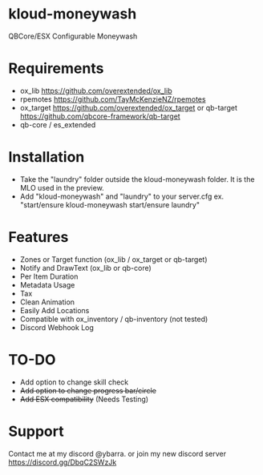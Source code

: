# kloud-moneywash
 QBCore/ESX Configurable Moneywash

# Requirements
- ox_lib https://github.com/overextended/ox_lib
- rpemotes https://github.com/TayMcKenzieNZ/rpemotes
- ox_target https://github.com/overextended/ox_target or qb-target https://github.com/qbcore-framework/qb-target
- qb-core / es_extended

# Installation
- Take the "laundry" folder outside the kloud-moneywash folder. It is the MLO used in the preview. 
- Add "kloud-moneywash" and "laundry" to your server.cfg ex. "start/ensure kloud-moneywash start/ensure laundry"

# Features
- Zones or Target function (ox_lib / ox_target or qb-target)
- Notify and DrawText (ox_lib or qb-core)
- Per Item Duration
- Metadata Usage
- Tax
- Clean Animation
- Easily Add Locations
- Compatible with ox_inventory / qb-inventory (not tested)
- Discord Webhook Log

# TO-DO
- Add option to change skill check
- ~~Add option to change progress bar/circle~~
- ~~Add ESX compatibility~~ (Needs Testing)


# Support
Contact me at my discord @ybarra. or join my new discord server https://discord.gg/DbqC2SWzJk